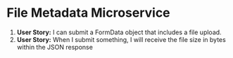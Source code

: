 # File Metadata Microservice

1. **User Story:** I can submit a FormData object that includes a file upload.
2. **User Story:** When I submit something, I will receive the file size in bytes within the JSON response